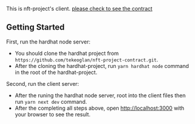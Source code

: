 This is nft-project's client. [please check to see the contract](https://github.com/tekeoglan/nft-project-contract.git)

## Getting Started

First, run the hardhat node server:

- You should clone the hardhat project from `https://github.com/tekeoglan/nft-project-contract.git`.
- After the cloning the hardhat-project, run `yarn hardhat node` command in the root of the hardhat-project.

Second, run the client server:

- After the runing the hardhat node server, root into the client files then run `yarn next dev` command.
- After the completing all steps above, open [http://localhost:3000](http://localhost:3000) with your browser to see the result.
